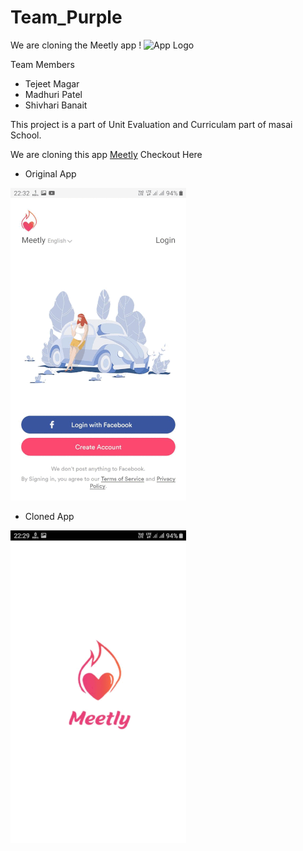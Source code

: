 # Team_Purple 
We are cloning the Meetly app ! <img src="https://tejeet.com/shared/meetlyclone/logo.png" alt="App Logo" width="200"/>

Team Members 
- Tejeet Magar
- Madhuri Patel
- Shivhari Banait

This project is a part of Unit Evaluation and Curriculam part of masai School.

We are cloning this app [Meetly](https://play.google.com/store/apps/details?id=com.improverllc.meetly&hl=en_IN&gl=US) Checkout Here

- Original App

![Farmers Market Finder Demo](example/originalsm.gif)

- Cloned App

![Farmers Market Finder Demo](example/clonedsm.gif)
